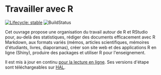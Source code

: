 # Travailler avec R

[![Lifecycle: stable](https://img.shields.io/badge/lifecycle-stable-brightgreen.svg)](https://www.tidyverse.org/lifecycle/#stable)
![BuildStatus](https://github.com/EricMarcon/travailleR/workflows/bookdown/badge.svg)


Cet ouvrage propose une organisation du travail autour de R et RStudio pour, au-delà des statistiques, rédiger des documents efficacement avec R Markdown, aux formats variés (mémos, articles scientifiques, mémoires d'étudiants, livres, diaporamas), créer son site web et des applications R en ligne (Shiny), produire des packages et utiliser R pour l'enseignement.

Il est mis à jour en continu [pour la lecture en ligne](https://EricMarcon.github.io/travailleR/).
Ses versions d'étape sont téléchargeables sur [HAL](https://hal.archives-ouvertes.fr/hal-03022820).

